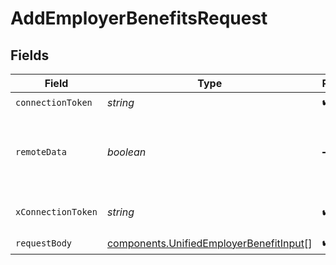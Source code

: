 # AddEmployerBenefitsRequest


## Fields

| Field                                                                                              | Type                                                                                               | Required                                                                                           | Description                                                                                        |
| -------------------------------------------------------------------------------------------------- | -------------------------------------------------------------------------------------------------- | -------------------------------------------------------------------------------------------------- | -------------------------------------------------------------------------------------------------- |
| `connectionToken`                                                                                  | *string*                                                                                           | :heavy_check_mark:                                                                                 | N/A                                                                                                |
| `remoteData`                                                                                       | *boolean*                                                                                          | :heavy_minus_sign:                                                                                 | Set to true to include data from the original Hris software.                                       |
| `xConnectionToken`                                                                                 | *string*                                                                                           | :heavy_check_mark:                                                                                 | The connection token                                                                               |
| `requestBody`                                                                                      | [components.UnifiedEmployerBenefitInput](../../models/components/unifiedemployerbenefitinput.md)[] | :heavy_check_mark:                                                                                 | N/A                                                                                                |